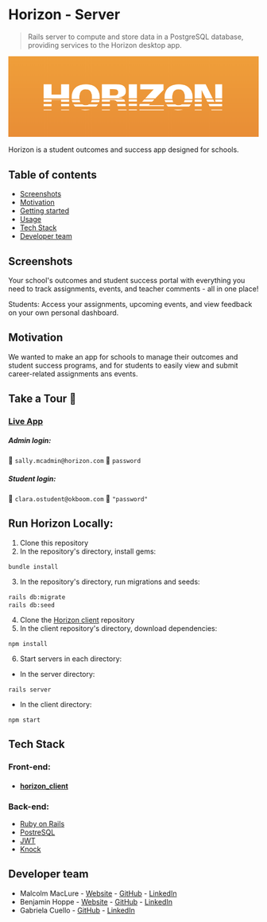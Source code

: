 # Horizon - Server

> Rails server to compute and store data in a PostgreSQL database, providing services to the Horizon desktop app.

<p align="center">
  <img src="https://github.com/MacLure/project-horizon-react/blob/master/src/assets/img/logo-orange.png" />
</p>

Horizon is a student outcomes and success app designed for schools.

## Table of contents

- [Screenshots](#screenshots)
- [Motivation](#motivation)
- [Getting started](#getting-started)
- [Usage](#usage)
- [Tech Stack](#tech-stack)
- [Developer team](#developer-team)

## Screenshots



Your school's outcomes and student success portal with everything you need to track assignments, events, and teacher comments - all in one place!



Students:  Access your assignments, upcoming events, and view feedback on your own personal dashboard.

## Motivation

We wanted to make an app for schools to manage their outcomes and student success programs, and for students to easily view and submit career-related assignments ans events.

## Take a Tour :rocket:

### [Live App](https://project-horizon-react.herokuapp.com/)

##### Admin login:
:bust_in_silhouette: `sally.mcadmin@horizon.com`
:key: `password`

##### Student login:
:bust_in_silhouette: `clara.ostudent@okboom.com`
:key: `"password"`

## Run Horizon Locally:

1. Clone this repository 
2. In the repository's directory, install gems:
```
bundle install
```
3. In the repository's directory, run migrations and seeds:
```
rails db:migrate
rails db:seed
```
4. Clone the [Horizon client](https://github.com/MacLure/project-horizon-rails) repository
5. In the client repository's directory, download dependencies:
```
npm install
```
6. Start servers in each directory:
- In the server directory:
```
rails server
```
- In the client directory:
```
npm start
```

## Tech Stack

### Front-end:

- #### [horizon_client](https://github.com/MacLure/project-horizon-react)

### Back-end:

- [Ruby on Rails](https://rubyonrails.org/)
- [PostreSQL](https://www.postgresql.org/)
- [JWT](https://jwt.io/)
- [Knock](https://github.com/nsarno/knock)


## Developer team

- Malcolm MacLure - [Website](http://malcolmmaclure.com/) - [GitHub](https://github.com/MacLure) - [LinkedIn](https://www.linkedin.com/in/malcolmmaclure/)
- Benjamin Hoppe - [Website](https://benjaminhoppe.co/) - [GitHub](https://github.com/BenjaminHoppe) - [LinkedIn](https://www.linkedin.com/in/mrbenjaminhoppe/)
- Gabriela Cuello - [GitHub](https://github.com/gabaza) - [LinkedIn](https://www.linkedin.com/in/gabriela-roa-411058176/)
